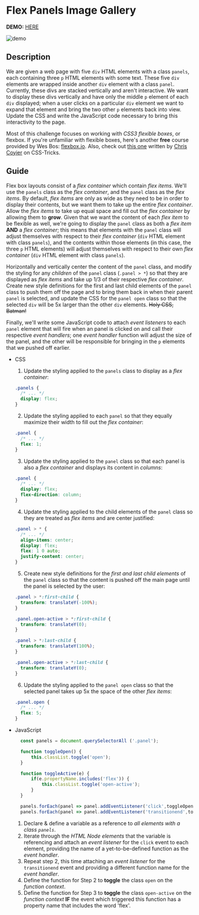 # Flex Panels Image Gallery
**DEMO:** [HERE](https://mitzelldone.github.io/JavaScript30/The%2030%20Projects/05%20-%20Flex%20Panel%20Gallery/index.html)

![demo](../05%20-%20Flex%20Panel%20Gallery/demo.gif)

## Description
We are given a web page with five `div` HTML elements with a class `panels`, 
  each containing three `p` HTML elements with some text. These five `div` elements 
  are wrapped inside another `div` element with a class `panel`. Currently, these divs 
  are stacked vertically and aren't interactive. We want to display these divs vertically
  and have only the middle `p` element of each `div` displayed; when a user clicks on a
  particular `div` element we want to expand that element and bring the two other `p`
  elements back into view. Update the CSS and write the JavaScript code necessary
  to bring this interactivity to the page.

Most of this challenge focuses on working with _CSS3 flexible boxes_, or flexbox. If 
  you're unfamiliar with flexible boxes, here's another **free** course provided by Wes Bos:
  [flexbox.io](http://flexbox.io).
Also, check out [this one](https://css-tricks.com/snippets/css/a-guide-to-flexbox/) written by [Chris Coyier](https://github.com/chriscoyier) on CSS-Tricks.


## Guide

Flex box layouts consist of a _flex container_ which contain _flex items_. 
  We'll use the `panels` class as the _flex container_, and the `panel` class as the
  _flex items_. By default, _flex items_ are only as wide as they need to be in order
  to display their contents, but we want them to take up the entire _flex container_.
  Allow the _flex items_ to take up equal space and fill out the _flex container_
  by allowing them to **grow**. Given that we want the content of each _flex item_
  to be flexible as well, we're going to display the `panel` class as both a _flex item_
  **AND** a _flex container_; this means that elements with the `panel` class will adjust
  themselves with respect to their _flex container_ (`div` HTML element with class `panels`), 
  and the contents within those elements (in this case, the three `p` HTML elements) will 
  adjust themselves with respect to their own _flex container_ (`div` HTML element with 
  class `panels`).

Horizontally and vertically center the content of the `panel` class, and modify the styling
  for any _children_ of the `panel` class (`.panel > *`) so that they are displayed as
  _flex items_ and take up 1/3 of their respective _flex container_. Create new style
  definitions for the first and last child elements of the `panel` class to push them
  off the page and to bring them back in when their parent `panel` is selected, and
  update the CSS for the `panel open` class so that the selected `div` will be 5x
  larger than the other `div` elements. ~~Holy CSS, Batman!~~

Finally, we'll write some JavaScript code to attach _event listeners_ to each `panel`
  element that will fire when an panel is clicked on and call their respective _event
  handlers_; one _event handler_ function will adjust the size of the panel, and the
  other will be responsible for bringing in the `p` elements that we pushed off earlier.

- CSS

  1. Update the styling applied to the `panels` class to display as a _flex container_:

    ```CSS
    .panels {
      /* ... */
      display: flex;
    }
    ```
  2. Update the styling applied to each `panel` so that they equally maximize their
    width to fill out the _flex container_:

    ```CSS
    .panel {
      /* ... */
      flex: 1;
    }
    ```
  3. Update the styling applied to the `panel` class so that each panel is also a _flex
    container_ and displays its content in _columns_:

    ```CSS
    .panel {
      /* ... */
      display: flex;
      flex-direction: column;
    }
    ```
  4. Update the styling applied to the child elements of the `panel` class so they are
    treated as _flex items_ and are center justified:

    ```CSS
    .panel > * {
      /* ... */
      align-items: center;
      display: flex;
      flex: 1 0 auto;
      justify-content: center;
    }
    ```
  5. Create new style definitions for the _first and last child elements_ of the `panel`
  class so that the content is pushed off the main page until the panel is selected by the user:

    ```CSS
    .panel > *:first-child {
      transform: translateY(-100%);
    }

    .panel.open-active > *:first-child {
      transform: translateY(0);
    }

    .panel > *:last-child {
      transform: translateY(100%);
    }

    .panel.open-active > *:last-child {
      transform: translateY(0);
    }
    ```
  6. Update the styling applied to the `panel open` class so that the selected panel takes up
    5x the space of the other _flex items_:
    
    ```CSS
    .panel.open {
      /* ... */
      flex: 5;
    }
    ```
- JavaScript

  ```JavaScript
    const panels = document.querySelectorAll ('.panel');

    function toggleOpen() {
        this.classList.toggle('open');
    }

    function toggleActive(e) {
        if(e.propertyName.includes('flex')) {
            this.classList.toggle('open-active');
        }
    }

    panels.forEach(panel => panel.addEventListener('click',toggleOpen));
    panels.forEach(panel => panel.addEventListener('transitionend',toggleActive));
  ```
  
  1. Declare & define a variable as a reference to _all elements with a class `panels`_.
  2. Iterate through the _HTML Node elements_ that the variable is referencing and attach
    an _event listener_ for the `click` event to each element, providing the name of a 
    yet-to-be-defined function as the _event handler_.
  3. Repeat step 2, this time attaching an _event listener_ for the `transitionend` event
    and providing a different function name for the _event handler_.
  4. Define the function for Step 2 to **toggle** the class `open` on the _function context_.
  5. Define the function for Step 3 to **toggle** the class `open-active` on the _function
    context_ **IF** the event which triggered this function has a property name that
    includes the word 'flex'.
